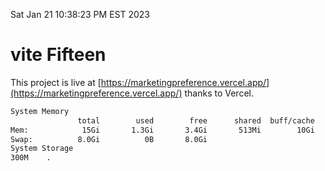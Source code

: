 Sat Jan 21 10:38:23 PM EST 2023

# vite Fifteen


This project is live at [https://marketingpreference.vercel.app/](https://marketingpreference.vercel.app/) thanks to Vercel.

```bash
System Memory
               total        used        free      shared  buff/cache   available
Mem:            15Gi       1.3Gi       3.4Gi       513Mi        10Gi        13Gi
Swap:          8.0Gi          0B       8.0Gi
System Storage
300M	.

